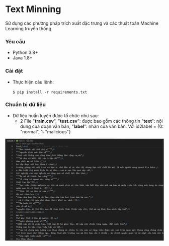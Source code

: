 # Text Minning 

Sử dụng các phương pháp trích xuất đặc trưng và các thuật toán Machine Learning truyền thống

### Yêu cầu

* Python 3.8+
* Java 1.8+

### Cài đặt

* Thực hiện câu lệnh:

    `$ pip install -r requirements.txt` 

### Chuẩn bị dữ liệu

* Dữ liệu huấn luyện được tổ chức như sau:
    * 2 File "**train.csv**", "**test.csv**": được bao gồm các thông tin "**text**": nội dung của đoạn văn bản, "**label**": nhãn của văn bản. Với id2label = {0: "normal", 1: "malicious"}

![alt text](image.png)

